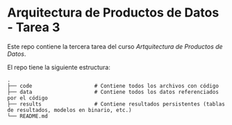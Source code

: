 # Arquitectura de Productos de Datos - Tarea 3
Este repo contiene la tercera tarea del curso _Artquitectura de Productos de Datos_.

El repo tiene la siguiente estructura:
```
.
├── code                    # Contiene todos los archivos con código
├── data                    # Contiene todos los datos referenciados por el código
├── results                 # Contiene resultados persistentes (tablas de resultados, modelos en binario, etc.)
└── README.md
````
